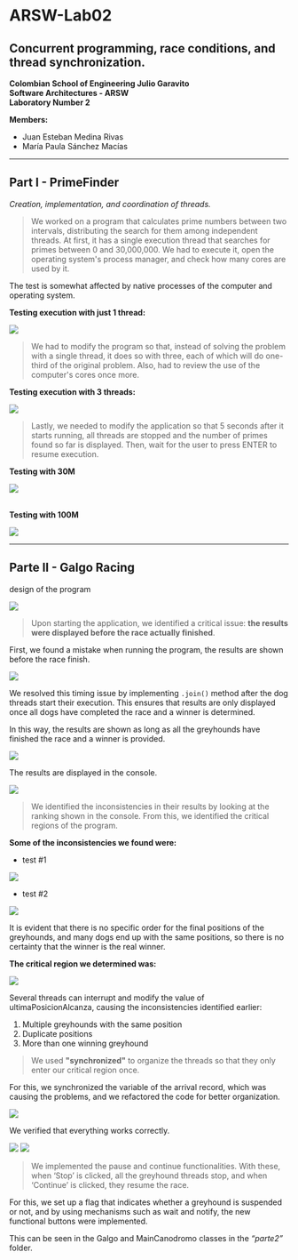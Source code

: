 # ARSW-Lab02
## Concurrent programming, race conditions, and thread synchronization.

**Colombian School of Engineering Julio Garavito**  
**Software Architectures - ARSW**  
**Laboratory Number 2**

**Members:**
- Juan Esteban Medina Rivas
- María Paula Sánchez Macías

---

## Part I - PrimeFinder

*Creation, implementation, and coordination of threads.*

> We worked on a program that calculates prime numbers between two intervals, distributing the search for them among independent threads. At first, it has a single execution thread that searches for primes between 0 and 30,000,000. 
We had to execute it, open the operating system's process manager, and check how many cores are used by it.

The test is somewhat affected by native processes of the computer and operating system.

**Testing execution with just 1 thread:**

<img src="img/Test1Thread.png">

> We had to modify the program so that, instead of solving the problem with a single thread, it does so with three, each of which will do one-third of the original problem. Also, had to review the use of the computer's cores once more.

**Testing execution with 3 threads:**

<img src="img/Test3Thread.png">

> Lastly, we needed to modify the application so that 5 seconds after it starts running, all threads are stopped and the number of primes found so far is displayed. Then, wait for the user to press ENTER to resume execution.


**Testing with 30M**

<img src="img/5. prueba30000000PartI.png">

\
**Testing with 100M**

<img src="img/1. prueba100000000PartI.png">

---

## Parte II -  Galgo Racing

design of the program

![](./img/media/image2.png)

>Upon starting the application, we identified a critical issue: **the results were displayed before the race actually finished**.

First, we found a mistake when running the program, the results are shown before the race finish.

<img src="img/6. firstExecutionGalgos.png">

We resolved this timing issue by implementing `.join()` method after the dog threads start their execution. This ensures that results are only displayed once all dogs have completed the race and a winner is determined.

In this way, the results are shown as long as all the greyhounds have finished the race and a winner is provided.

<img src="img/10. fixedWinnerMessage.png">

The results are displayed in the console.

<img src="img/9. firstExecutionGalgos.png">

>We identified the inconsistencies in their results by looking at the ranking shown in the console. From this, we identified the critical regions of the program.

**Some of the inconsistencies we found were:**

- test #1

<img src="img/7. firstExecutionGalgos.png">

- test #2

<img src="img/8. firstExecutionGalgos.png">

It is evident that there is no specific order for the final positions of the greyhounds, and many dogs end up with the same positions, so there is no certainty that the winner is the real winner.

**The critical region we determined was:**

<img src="img/11. criticalRegion.png">

Several threads can interrupt and modify the value of ultimaPosicionAlcanza, causing the inconsistencies identified earlier:

1. Multiple greyhounds with the same position
2. Duplicate positions
3. More than one winning greyhound

>We used **"synchronized"** to organize the threads so that they only enter our critical region once.

For this, we synchronized the variable of the arrival record, which was causing the problems, and we refactored the code for better organization.

<img src="img/14. codeSynchronized.png">

We verified that everything works correctly.

<img src="img/12. testingSynchronized1.png">

<img src="img/13. testingSynchronized2.png">

>We implemented the pause and continue functionalities. With these, when ‘Stop’ is clicked, all the greyhound threads stop, and when ‘Continue’ is clicked, they resume the race.

For this, we set up a flag that indicates whether a greyhound is suspended or not, and by using mechanisms such as wait and notify, the new functional buttons were implemented.

This can be seen in the Galgo and MainCanodromo classes in the _“parte2”_ folder.

